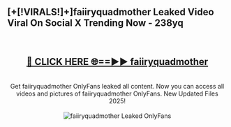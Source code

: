 <h2>[+[!VIRALS!]+]faiiryquadmother Leaked Video Viral On Social X Trending Now - 238yq</h2>
<br>
<div align="center">
<h2><a href="https://libra.edu.pl?faiiryquadmother" rel="nofollow">🔴 CLICK HERE 🌐==►► faiiryquadmother</a></h2>
<br>
Get faiiryquadmother OnlyFans leaked all content. Now you can access all videos and pictures of faiiryquadmother OnlyFans. New Updated Files 2025!
<br>
<br>
<a href="https://libra.edu.pl?faiiryquadmother" rel="nofollow" data-target="animated-image.originalLink"><img src="https://i.ibb.co.com/WyWwxjT/player-gif2.gif" alt="faiiryquadmother Leaked OnlyFans" style="max-width: 100%; display: inline-block;" data-target="animated-image.originalImage"></a>
</div>
<br>